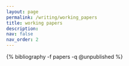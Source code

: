 ```yaml
---
layout: page
permalink: /writing/working_papers
title: working papers
description:
nav: false
nav_order: 2
---
```

<!-- _pages/publications.md -->
<div class="publications">

  {% bibliography -f papers -q @unpublished %}

</div>
